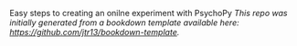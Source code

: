 
Easy steps to creating an onilne experiment with PsychoPy 
*This repo was initially generated from a bookdown template available here: https://github.com/jtr13/bookdown-template.*

